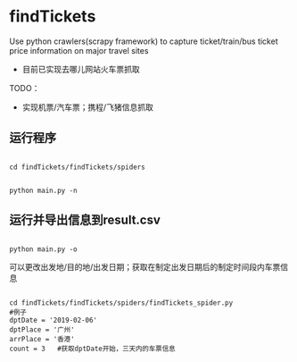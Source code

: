# findTickets
Use python crawlers(scrapy framework) to capture ticket/train/bus ticket price information on major travel sites

<ul>
  <li>目前已实现去哪儿网站火车票抓取</li>
</ul>
TODO：
<ul>
  <li>实现机票/汽车票；携程/飞猪信息抓取</li>
</ul>


<h2>运行程序</h2>
<pre><code>
cd findTickets/findTickets/spiders
<br/>
python main.py -n
</code></pre>

<h2>运行并导出信息到result.csv</h2>
<pre><code>
python main.py -o  
</code></pre>

<p>可以更改出发地/目的地/出发日期；获取在制定出发日期后的制定时间段内车票信息</p>
<pre><code>
cd findTickets/findTickets/spiders/findTickets_spider.py
#例子
dptDate = '2019-02-06'
dptPlace = '广州'
arrPlace = '香港'
count = 3   #获取dptDate开始，三天内的车票信息
</code></pre>

